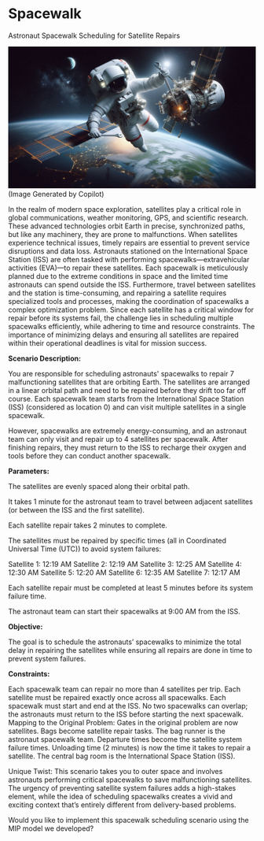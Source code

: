 # Spacewalk
Astronaut Spacewalk Scheduling for Satellite Repairs

<img src="images/spacewalker.png" width="1000" >
(Image Generated by Copilot)


In the realm of modern space exploration, satellites play a critical role in global communications, weather monitoring, GPS, and scientific research. These advanced technologies orbit Earth in precise, synchronized paths, but like any machinery, they are prone to malfunctions. When satellites experience technical issues, timely repairs are essential to prevent service disruptions and data loss. Astronauts stationed on the International Space Station (ISS) are often tasked with performing spacewalks—extravehicular activities (EVA)—to repair these satellites. Each spacewalk is meticulously planned due to the extreme conditions in space and the limited time astronauts can spend outside the ISS. Furthermore, travel between satellites and the station is time-consuming, and repairing a satellite requires specialized tools and processes, making the coordination of spacewalks a complex optimization problem. Since each satellite has a critical window for repair before its systems fail, the challenge lies in scheduling multiple spacewalks efficiently, while adhering to time and resource constraints. The importance of minimizing delays and ensuring all satellites are repaired within their operational deadlines is vital for mission success. 

**Scenario Description:**

You are responsible for scheduling astronauts' spacewalks to repair 7 malfunctioning satellites that are orbiting Earth. The satellites are arranged in a linear orbital path and need to be repaired before they drift too far off course. Each spacewalk team starts from the International Space Station (ISS) (considered as location 0) and can visit multiple satellites in a single spacewalk.

However, spacewalks are extremely energy-consuming, and an astronaut team can only visit and repair up to 4 satellites per spacewalk. After finishing repairs, they must return to the ISS to recharge their oxygen and tools before they can conduct another spacewalk.

**Parameters:**

The satellites are evenly spaced along their orbital path.

It takes 1 minute for the astronaut team to travel between adjacent satellites (or between the ISS and the first satellite).

Each satellite repair takes 2 minutes to complete.

The satellites must be repaired by specific times (all in Coordinated Universal Time (UTC)) to avoid system failures:

Satellite 1: 12:19 AM
Satellite 2: 12:19 AM
Satellite 3: 12:25 AM
Satellite 4: 12:30 AM
Satellite 5: 12:20 AM
Satellite 6: 12:35 AM
Satellite 7: 12:17 AM

Each satellite repair must be completed at least 5 minutes before its system failure time.

The astronaut team can start their spacewalks at 9:00 AM from the ISS.

**Objective:**

The goal is to schedule the astronauts’ spacewalks to minimize the total delay in repairing the satellites while ensuring all repairs are done in time to prevent system failures.

**Constraints:**

Each spacewalk team can repair no more than 4 satellites per trip.
Each satellite must be repaired exactly once across all spacewalks.
Each spacewalk must start and end at the ISS.
No two spacewalks can overlap; the astronauts must return to the ISS before starting the next spacewalk.
Mapping to the Original Problem:
Gates in the original problem are now satellites.
Bags become satellite repair tasks.
The bag runner is the astronaut spacewalk team.
Departure times become the satellite system failure times.
Unloading time (2 minutes) is now the time it takes to repair a satellite.
The central bag room is the International Space Station (ISS).

Unique Twist:
This scenario takes you to outer space and involves astronauts performing critical spacewalks to save malfunctioning satellites. The urgency of preventing satellite system failures adds a high-stakes element, while the idea of scheduling spacewalks creates a vivid and exciting context that’s entirely different from delivery-based problems.

Would you like to implement this spacewalk scheduling scenario using the MIP model we developed?
